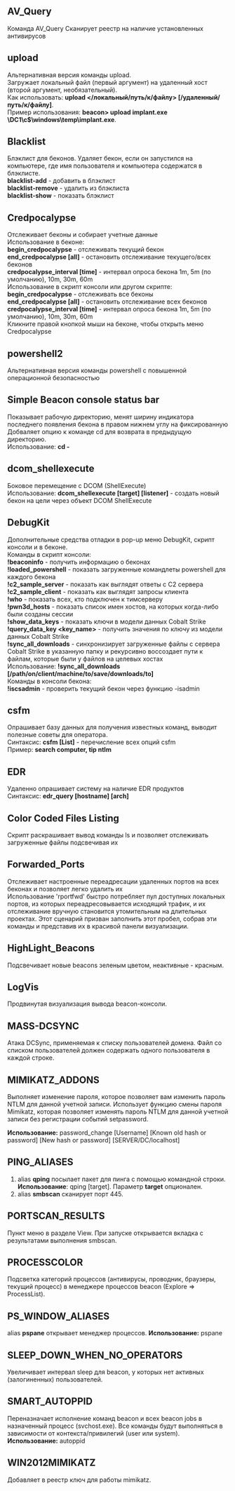 ## AV_Query
Команда AV_Query Сканирует реестр на наличие установленных антивирусов
## upload
Альтернативная версия команды upload.  
Загружает локальный файл (первый аргумент) на удаленный хост (второй аргумент, необязательный).  
Как использовать: __upload </локальный/путь/к/файлу> [/удаленный/путь/к/файлу]__.  
Пример использования: __beacon> upload implant.exe \\DC1\c$\windows\temp\implant.exe__.  
## Blacklist
Блэклист для беконов. Удаляет бекон, если он запустился на компьютере, где имя пользователя и компьютера содержатся в блэклисте.  
__blacklist-add__ - добавить в блэклист  
__blacklist-remove__ - удалить из блэклиста  
__blacklist-show__ - показать блэклист  
## Credpocalypse
Отслеживает беконы и собирает учетные данные  
Использование в беконе:  
    __begin_credpocalypse__			- отслеживать текущий бекон  
	__end_credpocalypse [all]__ 		- остановить отслеживание текущего/всех беконов  
	__credpocalypse_interval [time]__	- интервал опроса бекона 1m, 5m (по умолчанию), 10m, 30m, 60m  
Использование в скрипт консоли или другом скрипте:  
    __begin_credpocalypse__			- отслеживать все беконы  
	__end_credpocalypse [all]__ 		- остановить отслеживание всех беконов  
	__credpocalypse_interval [time]__	- интервал опроса бекона 1m, 5m (по умолчанию), 10m, 30m, 60m  
Кликните правой кнопкой мыши на беконе, чтобы открыть меню Credpocalypse  
## powershell2
Альтернативная версия команды powershell c повышенной операционной безопасностью  
## Simple Beacon console status bar
Показывает рабочую директорию, менят ширину индикатора последнего появления бекона в правом нижнем углу на фиксированную  
Добваляет опцию к команде cd для возврата в предыдущую директорию.  
Использование: __cd -__  
## dcom_shellexecute
Боковое перемещение с DCOM (ShellExecute)  
Использование: __dcom_shellexecute [target] [listener]__ - создать новый бекон на цели через объект DCOM ShellExecute  
## DebugKit
Дополнительные средства отладки в pop-up меню DebugKit, скрипт консоли и в беконе.  
Команды в скрипт консоли:  
__!beaconinfo__ - получить информацию о беконах  
__!loaded_powershell__ - показать загруженные командлеты powershell для каждого бекона  
__!c2_sample_server__ - показать как выглядят ответы с C2 сервера  
__!c2_sample_client__ - показать как выглядят запросы клиента  
__!who__ - показать всех, кто подключен к тимсерверу  
__!pwn3d_hosts__ - показать список имен хостов, на которых когда-либо были созданы сессии  
__!show_data_keys__ - показать ключи в модели данных Cobalt Strike  
__!query_data_key <key_name>__ - получить значения по ключу из модели данных Cobalt Strike  
__!sync_all_downloads__ - синхронизирует загруженные файлы с сервера Cobalt Strike в указанную папку и рекурсивно воссоздает пути к файлам, которые были у файлов на целевых хостах  
Использование: __!sync_all_downloads [/path/on/client/machine/to/save/downloads/to] <IP address of host to download files for>__  
Команды в консоли бекона:  
__!iscsadmin__ - проверить текущий бекон через функцию -isadmin  
## csfm
Опрашивает базу данных для получения известных команд, выводит полезные советы для оператора.  
Синтаксис:  __csfm [List]__ - перечисление всех опций csfm  
Пример: __search computer, tip ntlm__  
## EDR
Удаленно опрашивает систему на наличие EDR продуктов  
Синтаксис: __edr_query [hostname] [arch]__  
## Color Coded Files Listing
Скрипт раскрашивает вывод команды ls и позволяет отслеживать загруженные файлы подсвечивая их  
## Forwarded_Ports
Отслеживает настроенные переадресации удаленных портов на всех беконах и позволяет легко удалить их  
Использование 'rportfwd' быстро потребляет пул доступных локальных портов, из которых переадресовывается исходящий трафик, и их отслеживание вручную становится утомительным на длительных проектах. Этот сценарий призван заполнить этот пробел, собрав эти команды и представив их в красивой панели визуализации.  
## HighLight_Beacons
Подсвечивает новые beacons зеленым цветом, неактивные - красным.
## LogVis
Продвинутая визуализация вывода beacon-консоли.
## MASS-DCSYNC
Атака DCSync, применяемая к списку пользователей домена.
Файл со списком пользователей должен содержать одного пользователя в каждой строке.

## MIMIKATZ_ADDONS
Выполняет изменение пароля, которое позволяет вам изменить пароль NTLM для данной учетной записи.
Использует функцию смены пароля Mimikatz, которая позволяет изменять пароль NTLM для данной учетной записи без регистрации событий setpassword.

**Использование:** password_change [Username] [Known old hash or password] [New hash or password] [SERVER/DC/localhost]  

## PING_ALIASES
1. alias **qping** посылает пакет для пинга с помощью командной строки.
**Использование**: qping [target]. Параметр **target** опционален.
2. alias **smbscan** сканирует порт 445.

## PORTSCAN_RESULTS
Пункт меню в разделе View. При запуске открывается вкладка с результатами выполнения smbscan. 

## PROCESSCOLOR
Подсветка категорий процессов (антивирусы, проводник, браузеры, текущий процесс) в менеджере процессов beacon (Explore => ProcessList).

## PS_WINDOW_ALIASES
alias **pspane** открывает менеджер процессов.
**Использование:** pspane

## SLEEP_DOWN_WHEN_NO_OPERATORS
Увеличивает интервал sleep для beacon, у которых нет активных (залогиненных) пользователей.

## SMART_AUTOPPID
Переназначает исполнение команд beacon и всех beacon jobs в назначенный процесс (svchost.exe).
Все команды будут выполняться в зависимости от контекста/привилегий (user или system).
**Использование:** autoppid

## WIN2012MIMIKATZ
Добавляет в реестр ключ для работы mimikatz.










